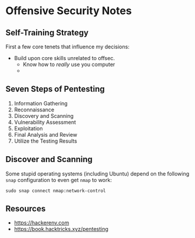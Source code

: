 # Offensive Security Notes

## Self-Training Strategy

First a few core tenets that influence my decisions:

* Build upon core skills unrelated to offsec.
  * Know how to *really* use you computer
  * 

## Seven Steps of Pentesting

1. Information Gathering
2. Reconnaissance
3. Discovery and Scanning
4. Vulnerability Assessment
5. Exploitation
6. Final Analysis and Review
7. Utilize the Testing Results

## Discover and Scanning

Some stupid operating systems (including Ubuntu) depend on the following
`snap` configuration to even get `nmap` to work:

```
sudo snap connect nmap:network-control
```

## Resources

* <https://hackerenv.com>
* <https://book.hacktricks.xyz/pentesting>
